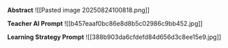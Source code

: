 **Abstract**
![[Pasted image 20250824100818.png]]



**Teacher AI Prompt**
![[b457eaaf0bc86e8d8b5c02986c9bb452.jpg]]

**Learning Strategy Prompt**
![[388b903da6cfdefd84d656d3c8ee15e9.jpg]]

